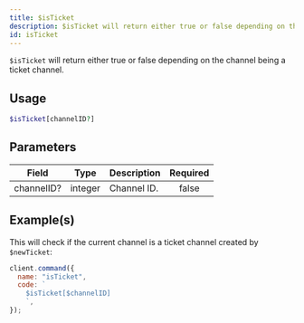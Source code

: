 ```yaml
---
title: $isTicket
description: $isTicket will return either true or false depending on the channel being a ticket channel.
id: isTicket
---
```


`$isTicket` will return either true or false depending on the channel being a ticket channel.

## Usage

```php
$isTicket[channelID?]
```

## Parameters

| Field      | Type    | Description | Required |
| ---------- | ------- | ----------- | :------: |
| channelID? | integer | Channel ID. |  false   |

## Example(s)

This will check if the current channel is a ticket channel created by `$newTicket`:

```javascript
client.command({
  name: "isTicket",
  code: `
    $isTicket[$channelID]
    `,
});
```
